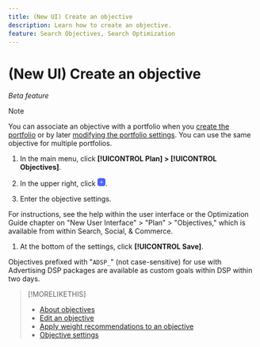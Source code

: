 ```yaml
---
title: (New UI) Create an objective
description: Learn how to create an objective.
feature: Search Objectives, Search Optimization
---
```

# (New UI) Create an objective

*Beta feature*

>[!NOTE]
>
>You can associate an objective with a portfolio when you [create the portfolio](/help/search-social-commerce/new-ui/optimization/manage/portfolios/portfolio-create.md) or by later [modifying the portfolio settings](/help/search-social-commerce/new-ui/optimization/manage/portfolios/portfolio-edit.md). You can use the same objective for multiple portfolios.

1. In the main menu, click **[!UICONTROL Plan] > [!UICONTROL Objectives]**.

1. In the upper right, click ![Add](/help/search-social-commerce/assets/add-new.png "Add").

1. Enter the objective settings.

  For instructions, see the help within the user interface or the Optimization Guide chapter on "New User Interface" > "Plan" > "Objectives," which is available from within Search, Social, & Commerce.

1. At the bottom of the settings, click **[!UICONTROL Save]**.

Objectives prefixed with "`ADSP_`" (not case-sensitive) for use with Advertising DSP packages are available as custom goals within DSP within two days.

>[!MORELIKETHIS]
>
>* [About objectives](objective-about.md)
>* [Edit an objective](objective-edit.md)
>* [Apply weight recommendations to an objective](objective-apply-weight-recommendations.md)
>* [Objective settings](objective-settings.md)
